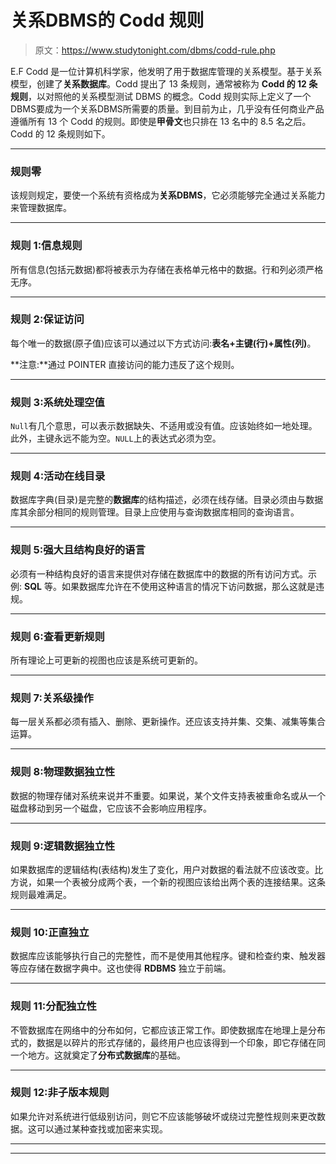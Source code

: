 # 关系DBMS的 Codd 规则

> 原文：<https://www.studytonight.com/dbms/codd-rule.php>

E.F Codd 是一位计算机科学家，他发明了用于数据库管理的关系模型。基于关系模型，创建了**关系数据库**。Codd 提出了 13 条规则，通常被称为 **Codd 的 12 条规则**，以对照他的关系模型测试 DBMS 的概念。Codd 规则实际上定义了一个DBMS要成为一个关系DBMS所需要的质量。到目前为止，几乎没有任何商业产品遵循所有 13 个 Codd 的规则。即使是**甲骨文**也只排在 13 名中的 8.5 名之后。Codd 的 12 条规则如下。

* * *

### 规则零

该规则规定，要使一个系统有资格成为**关系DBMS**，它必须能够完全通过关系能力来管理数据库。

* * *

### 规则 1:信息规则

所有信息(包括元数据)都将被表示为存储在表格单元格中的数据。行和列必须严格无序。

* * *

### 规则 2:保证访问

每个唯一的数据(原子值)应该可以通过以下方式访问:**表名+主键(行)+属性(列)**。

**注意:**通过 POINTER 直接访问的能力违反了这个规则。

* * *

### 规则 3:系统处理空值

`Null`有几个意思，可以表示数据缺失、不适用或没有值。应该始终如一地处理。此外，主键永远不能为空。`NULL`上的表达式必须为空。

* * *

### 规则 4:活动在线目录

数据库字典(目录)是完整的**数据库**的结构描述，必须在线存储。目录必须由与数据库其余部分相同的规则管理。目录上应使用与查询数据库相同的查询语言。

* * *

### 规则 5:强大且结构良好的语言

必须有一种结构良好的语言来提供对存储在数据库中的数据的所有访问方式。示例: **SQL** 等。如果数据库允许在不使用这种语言的情况下访问数据，那么这就是违规。

* * *

### 规则 6:查看更新规则

所有理论上可更新的视图也应该是系统可更新的。

* * *

### 规则 7:关系级操作

每一层关系都必须有插入、删除、更新操作。还应该支持并集、交集、减集等集合运算。

* * *

### 规则 8:物理数据独立性

数据的物理存储对系统来说并不重要。如果说，某个文件支持表被重命名或从一个磁盘移动到另一个磁盘，它应该不会影响应用程序。

* * *

### 规则 9:逻辑数据独立性

如果数据库的逻辑结构(表结构)发生了变化，用户对数据的看法就不应该改变。比方说，如果一个表被分成两个表，一个新的视图应该给出两个表的连接结果。这条规则最难满足。

* * *

### 规则 10:正直独立

数据库应该能够执行自己的完整性，而不是使用其他程序。键和检查约束、触发器等应存储在数据字典中。这也使得 **RDBMS** 独立于前端。

* * *

### 规则 11:分配独立性

不管数据库在网络中的分布如何，它都应该正常工作。即使数据库在地理上是分布式的，数据是以碎片的形式存储的，最终用户也应该得到一个印象，即它存储在同一个地方。这就奠定了**分布式数据库**的基础。

* * *

### 规则 12:非子版本规则

如果允许对系统进行低级别访问，则它不应该能够破坏或绕过完整性规则来更改数据。这可以通过某种查找或加密来实现。

* * *

* * *